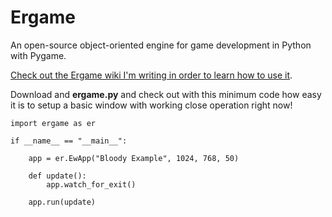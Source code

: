 Ergame
======

An open-source object-oriented engine for game development in Python with Pygame.

[Check out the Ergame wiki I'm writing in order to learn how to use it](https://github.com/EricsonWillians/Ergame/wiki).

Download and **ergame.py** and check out with this minimum code how easy it is to setup a basic window with working close operation right now!

```
import ergame as er

if __name__ == "__main__":
	
	app = er.EwApp("Bloody Example", 1024, 768, 50)
	
	def update():	
		app.watch_for_exit()
		
	app.run(update)

```

